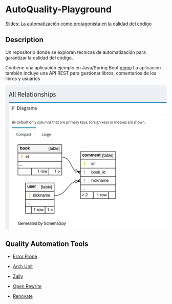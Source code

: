 # AutoQuality-Playground 

[Slides: La automatización como protagonista en la calidad del código](https://docs.google.com/presentation/d/1_b0LnPXTKBgKtzg5HX3rdSgU85CRvnMGI-c8R5bkqF0/edit?usp=sharing)

## Description

Un repositorio donde se exploran técnicas de automatización para garantizar la calidad del código.

Contiene una aplicación ejemplo en Java/Spring Boot [demo](demo)
La aplicación también incluye una API REST para gestionar libros, comentarios de los libros y usuarios

![db-schema](./db-schema.png)

## Quality Automation Tools

- [Error Prone](error-prone.md)

- [Arch Unit](archunit.md)
  
- [Zally](zally.md)

- [Open Rewrite](openRewrite.md)

- [Renovate](renovate.md)
